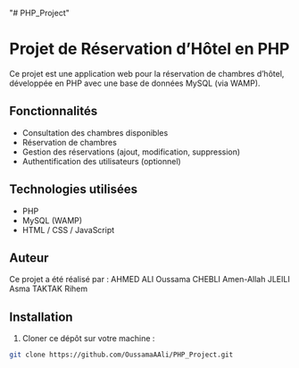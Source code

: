 "# PHP_Project" 


# Projet de Réservation d’Hôtel en PHP

Ce projet est une application web pour la réservation de chambres d’hôtel, développée en PHP avec une base de données MySQL (via WAMP).

## Fonctionnalités

- Consultation des chambres disponibles  
- Réservation de chambres  
- Gestion des réservations (ajout, modification, suppression)  
- Authentification des utilisateurs (optionnel)  

## Technologies utilisées

- PHP  
- MySQL (WAMP)  
- HTML / CSS / JavaScript  

## Auteur

Ce projet a été réalisé par : 
    AHMED ALI Oussama
    CHEBLI Amen-Allah
    JLEILI Asma
    TAKTAK Rihem




## Installation

1. Cloner ce dépôt sur votre machine :  
```bash
git clone https://github.com/OussamaAAli/PHP_Project.git
